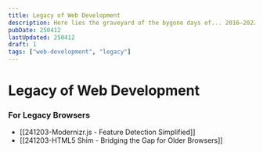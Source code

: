 ```yaml
---
title: Legacy of Web Development
description: Here lies the graveyard of the bygone days of... 2016–2022?
pubDate: 250412
lastUpdated: 250412
draft: 1
tags: ["web-development", "legacy"]
---
```


# Legacy of Web Development

### For Legacy Browsers

- [[241203-Modernizr.js - Feature Detection Simplified]]
- [[241203-HTML5 Shim - Bridging the Gap for Older Browsers]]